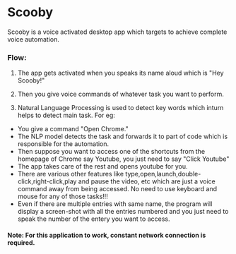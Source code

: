 # Scooby

Scooby is a voice activated desktop app which targets to achieve complete voice automation.

### Flow:
1. The app gets activated when you speaks its name aloud which is "Hey Scooby!" 

2. Then you give voice commands of whatever task you want to perform. 

3. Natural Language Processing is used to detect key words which inturn helps to detect main task. For eg:
  - You give a command "Open Chrome."
  - The NLP model detects the task and forwards it to part of code which is responsible for the automation.
  - Then suppose you want to access one of the shortcuts from the homepage of Chrome say Youtube, you just need to say "Click Youtube"
  - The app takes care of the rest and opens youtube for you.
  - There are various other features like type,open,launch,double-click,right-click,play and pause the video, etc which are just a voice    command away from being accessed. No need to use keyboard and mouse for any of those tasks!!!
  - Even if there are multiple entries with same name, the program will display a screen-shot with all the entries numbered and you just need to speak the number of the entery you want to access.


#### Note: For this application to work, constant network connection is required.
